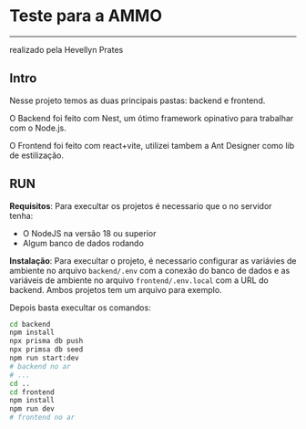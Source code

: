 # Teste para a AMMO

---

realizado pela Hevellyn Prates

## Intro

Nesse projeto temos as duas principais pastas: backend e frontend.

O Backend foi feito com Nest, um ótimo framework opinativo para trabalhar com o Node.js.

O Frontend foi feito com react+vite, utilizei tambem a Ant Designer como lib de estilização.

## RUN

**Requisitos**:
Para execultar os projetos é necessario que o no servidor tenha:

- O NodeJS na versão 18 ou superior
- Algum banco de dados rodando

**Instalação**: Para execultar o projeto, é necessario configurar as variávies de ambiente no arquivo `backend/.env` com a conexão do banco de dados e as variáveis de ambiente no arquivo `frontend/.env.local` com a URL do backend. Ambos projetos tem um arquivo para exemplo.

Depois basta execultar os comandos:

```bash
cd backend
npm install
npx prisma db push
npx primsa db seed
npm run start:dev
# backend no ar
# ...
cd ..
cd frontend
npm install
npm run dev
# frontend no ar
```
